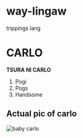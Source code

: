 # way-lingaw
trippings lang
# CARLO
**TSURA NI CARLO**
1. Pogi
2. Pogs
3. Handsome

## Actual pic of carlo
![baby carlo]([C:\Users\HP\Downloads\pogi.jpg](https://scontent-mnl1-1.xx.fbcdn.net/v/t39.30808-6/381396994_866768014969491_712383796937462399_n.jpg?_nc_cat=111&ccb=1-7&_nc_sid=efb6e6&_nc_eui2=AeGymcjj8c4jBgUJMrTVI4-sM6mWGNSXWdQzqZYY1JdZ1Ga0dzh-a7hFKBuA-TMFwUmbJwcwoZ-pyB5-1JGGUFTZ&_nc_ohc=ucaEXmgrJmgAX9yhUI_&_nc_ht=scontent-mnl1-1.xx&cb_e2o_trans=t&oh=00_AfCTIj-4dsH2oifbnkjjua11uORvUpmc37ZjAaouU9SaUA&oe=656C1931)https://scontent-mnl1-1.xx.fbcdn.net/v/t39.30808-6/381396994_866768014969491_712383796937462399_n.jpg?_nc_cat=111&ccb=1-7&_nc_sid=efb6e6&_nc_eui2=AeGymcjj8c4jBgUJMrTVI4-sM6mWGNSXWdQzqZYY1JdZ1Ga0dzh-a7hFKBuA-TMFwUmbJwcwoZ-pyB5-1JGGUFTZ&_nc_ohc=ucaEXmgrJmgAX9yhUI_&_nc_ht=scontent-mnl1-1.xx&cb_e2o_trans=t&oh=00_AfCTIj-4dsH2oifbnkjjua11uORvUpmc37ZjAaouU9SaUA&oe=656C1931)
